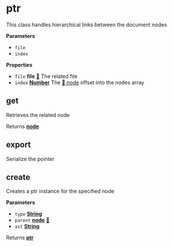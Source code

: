 <!-- Generated by documentation.js. Update this documentation by updating the source code. -->

# ptr

This class handles hierarchical links between the document nodes

**Parameters**

-   `file`  
-   `index`  

**Properties**

-   `file` **file** [:link:](FILE.md) The related file
-   `index` **[Number](https://developer.mozilla.org/en-US/docs/Web/JavaScript/Reference/Global_Objects/Number)** The [:link: node](NODE.md) offset into the nodes array

## get

Retrieves the related node

Returns **[node](https://developer.mozilla.org/en-US/docs/Web/API/Node/nextSibling)** 

## export

Serialize the pointer

## create

Creates a ptr instance for the specified node

**Parameters**

-   `type` **[String](https://developer.mozilla.org/en-US/docs/Web/JavaScript/Reference/Global_Objects/String)** 
-   `parent` **[node](https://developer.mozilla.org/en-US/docs/Web/API/Node/nextSibling)** [:link:](NODE.md)
-   `ast` **[String](https://developer.mozilla.org/en-US/docs/Web/JavaScript/Reference/Global_Objects/String)** 

Returns **[ptr](#ptr)** 

